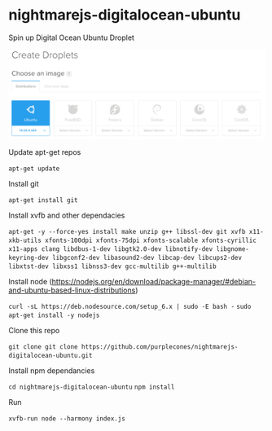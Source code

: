 # nightmarejs-digitalocean-ubuntu

Spin up Digital Ocean Ubuntu Droplet

![](https://raw.githubusercontent.com/purplecones/nightmarejs-digitalocean-ubuntu/master/do.png)

Update apt-get repos

`apt-get update`

Install git

`apt-get install git`

Install xvfb and other dependacies

`apt-get -y --force-yes install make unzip g++ libssl-dev git xvfb x11-xkb-utils xfonts-100dpi xfonts-75dpi xfonts-scalable xfonts-cyrillic x11-apps clang libdbus-1-dev libgtk2.0-dev libnotify-dev libgnome-keyring-dev libgconf2-dev libasound2-dev libcap-dev libcups2-dev libxtst-dev libxss1 libnss3-dev gcc-multilib g++-multilib`

Install node (https://nodejs.org/en/download/package-manager/#debian-and-ubuntu-based-linux-distributions)

`curl -sL https://deb.nodesource.com/setup_6.x | sudo -E bash -`
`sudo apt-get install -y nodejs`

Clone this repo

`git clone git clone https://github.com/purplecones/nightmarejs-digitalocean-ubuntu.git`

Install npm dependancies

`cd nightmarejs-digitalocean-ubuntu`
`npm install`

Run

`xvfb-run node --harmony index.js`
